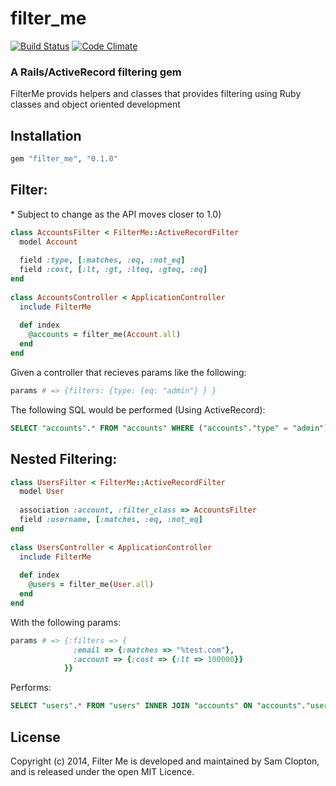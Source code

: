 filter_me
=========

[![Build Status](https://travis-ci.org/Samsinite/filter_me.png?branch=master)](https://travis-ci.org/Samsinite/filter_me) [![Code Climate](https://codeclimate.com/github/Samsinite/filter_me.png)](https://codeclimate.com/github/Samsinite/filter_me)

### A Rails/ActiveRecord filtering gem

FilterMe provids helpers and classes that provides filtering using Ruby classes and object oriented development

## Installation

``` ruby
gem "filter_me", "0.1.0"
```

## Filter:
\* Subject to change as the API moves closer to 1.0)

``` ruby
class AccountsFilter < FilterMe::ActiveRecordFilter
  model Account
    
  field :type, [:matches, :eq, :not_eq]
  field :cost, [:lt, :gt, :lteq, :gteq, :eq]
end
    
class AccountsController < ApplicationController
  include FilterMe
      
  def index
    @accounts = filter_me(Account.all)
  end
end
```

Given a controller that recieves params like the following:
``` ruby
params # => {filters: {type: {eq: "admin"} } }
```

The following SQL would be performed (Using ActiveRecord):
``` SQL
SELECT "accounts".* FROM "accounts" WHERE ("accounts"."type" = "admin")
```

## Nested Filtering:

``` ruby
class UsersFilter < FilterMe::ActiveRecordFilter
  model User
    
  association :account, :filter_class => AccountsFilter
  field :username, [:matches, :eq, :not_eq]
end
    
class UsersController < ApplicationController
  include FilterMe
      
  def index
    @users = filter_me(User.all)
  end
end
```

With the following params:
``` ruby
params # => {:filters => {
              :email => {:matches => "%test.com"},
              :account => {:cost => {:lt => 100000}}
            }}
```
Performs:
``` SQL
SELECT "users".* FROM "users" INNER JOIN "accounts" ON "accounts"."user_id" = "users"."id" WHERE ("users"."email" LIKE '%test.com') AND ("accounts"."cost" < 100000)
```

## License
Copyright (c) 2014, Filter Me is developed and maintained by Sam Clopton, and is released under the open MIT Licence.
